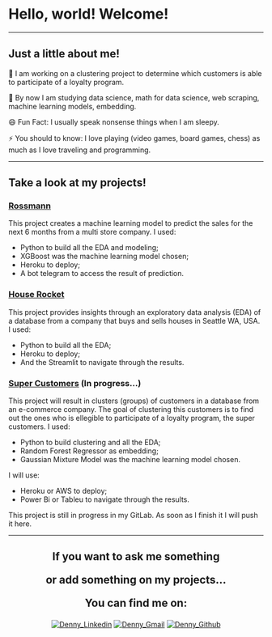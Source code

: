 <!-- Introducing -->
# Hello, world! Welcome!

___
## Just a little about me!

🔭 I am working on a clustering project to determine which customers is able to participate of a loyalty program.

🌱 By now I am studying data science, math for data science, web scraping, machine learning models, embedding.

😄 Fun Fact: I usually speak nonsense things when I am sleepy.

⚡ You should to know: I love playing (video games, board games, chess) as much as I love traveling and programming.

___
<!-- Projects -->
## Take a look at my projects!

### [Rossmann](https://github.com/daSpinelli/Rossmann-Sales-Prediction)
This project creates a machine learning model to predict the sales for the next 6 months from a multi store company.
I used:
- Python to build all the EDA and modeling;
- XGBoost was the machine learning model chosen;
- Heroku to deploy;
- A bot telegram to access the result of prediction.

### [House Rocket](https://github.com/daSpinelli/Python-Zero-DS)
This project provides insights through an exploratory data analysis (EDA) of a database from a company that buys and sells houses in Seattle WA, USA.
I used:
- Python to build all the EDA;
- Heroku to deploy;
- And the Streamlit to navigate through the results.

### [Super Customers](#) (In progress...)
This project will result in clusters (groups) of customers in a database from an e-commerce company.
The goal of clustering this customers is to find out the ones who is ellegible to participate of a loyalty program, the super customers.
I used:
- Python to build clustering and all the EDA;
- Random Forest Regressor as embedding;
- Gaussian Mixture Model was the machine learning model chosen.

I will use:
- Heroku or AWS to deploy;
- Power Bi or Tableu to navigate through the results.


This project is still in progress in my GitLab. As soon as I finish it I will push it here.

___ 
<!-- Social Medias -->
<h2 align="center">
  If you want to ask me something
  
  or add something on my projects...
  
  You can find me on:
</h2>

<div align="center">
  
  [![Denny_Linkedin](https://img.shields.io/badge/LinkedIn-0077B5?style=for-the-badge&logo=linkedin&logoColor=white)](https://www.linkedin.com/in/dennydaspinelli)  [![Denny_Gmail](https://img.shields.io/badge/Gmail-D14836?style=for-the-badge&logo=gmail&logoColor=white)](mailto:denny.dealmeida@gmail.com)  [![Denny_Github](https://img.shields.io/badge/GitHub-100000?style=for-the-badge&logo=github&logoColor=white)](https://github.com/daSpinelli)
  
</div>
